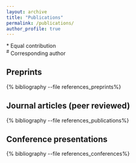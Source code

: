 ```yaml
---
layout: archive
title: "Publications"
permalink: /publications/
author_profile: true
---
```


<!-- <sup>*</sup> Equal contribution -->
\* Equal contribution
<br>
<sup>#</sup> Corresponding author

## Preprints

{% bibliography --file references_preprints%}

## Journal articles (peer reviewed)

{% bibliography --file references_publications%}

## Conference presentations

{% bibliography --file references_conferences%}
